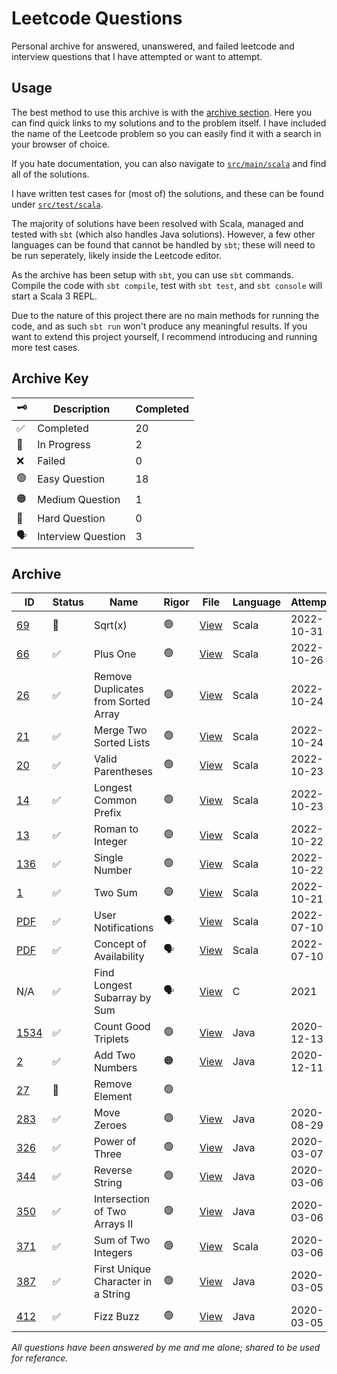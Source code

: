 # Leetcode Questions

Personal archive for answered, unanswered, and failed leetcode and interview questions that I have attempted or want to attempt.

## Usage

The best method to use this archive is with the [archive section](#archive).
Here you can find quick links to my solutions and to the problem itself.
I have included the name of the Leetcode problem so you can easily find it with a search in your browser of choice.

If you hate documentation, you can also navigate to [`src/main/scala`](src/main/scala) and find all of the solutions.

I have written test cases for (most of) the solutions, and these can be found under [`src/test/scala`](src/test/scala/).

The majority of solutions have been resolved with Scala, managed and tested with `sbt` (which also handles Java solutions).
However, a few other languages can be found that cannot be handled by `sbt`; these will need to be run seperately, likely inside the Leetcode editor.

As the archive has been setup with `sbt`, you can use `sbt` commands.
Compile the code with `sbt compile`, test with `sbt test`, and `sbt console` will start a Scala 3 REPL.

Due to the nature of this project there are no main methods for running the code, and as such `sbt run` won't produce any meaningful results.
If you want to extend this project yourself, I recommend introducing and running more test cases.

## Archive Key

| :old_key:          | Description        | Completed |
| ------------------ | ------------------ | --------- |
| :white_check_mark: | Completed          | 20        |
| :construction:     | In Progress        | 2         |
| :x:                | Failed             | 0         |
| :green_circle:     | Easy Question      | 18        |
| :orange_circle:    | Medium Question    | 1         |
| :red_circle:       | Hard Question      | 0         |
| :speaking_head:    | Interview Question | 3         |

## Archive

| ID                                                                       | Status             | Name                                | Rigor           | File                                                                                                | Language | Attempted  | Completed  |
| ------------------------------------------------------------------------ | ------------------ | ----------------------------------- | --------------- | --------------------------------------------------------------------------------------------------- | -------- | ---------- | ---------- |
| [69](https://leetcode.com/problems/sqrtx/)                               | :construction:     | Sqrt(x)                             | :green_circle:  | [View](src/main/scala/easy/SqrtXSolution.scala)                                                     | Scala    | 2022-10-31 |            |
| [66](https://leetcode.com/problems/plus-one/)                            | :white_check_mark: | Plus One                            | :green_circle:  | [View](src/main/scala/easy/PlusOneSolution.scala)                                                   | Scala    | 2022-10-26 | 2022-10-26 |
| [26](https://leetcode.com/problems/remove-duplicates-from-sorted-array/) | :white_check_mark: | Remove Duplicates from Sorted Array | :green_circle:  | [View](src/main/scala/easy/RemoveDuplicatesFromSortedArraySolution.scala)                           | Scala    | 2022-10-24 | 2022-10-25 |
| [21](https://leetcode.com/problems/merge-two-sorted-lists/)              | :white_check_mark: | Merge Two Sorted Lists              | :green_circle:  | [View](src/main/scala/easy/MergeTwoSortedListsSolution.scala)                                       | Scala    | 2022-10-24 | 2022-10-24 |
| [20](https://leetcode.com/problems/valid-parentheses/)                   | :white_check_mark: | Valid Parentheses                   | :green_circle:  | [View](src/main/scala/easy/ValidParenthesesSolution.scala)                                          | Scala    | 2022-10-23 | 2022-10-24 |
| [14](https://leetcode.com/problems/longest-common-prefix/description/)   | :white_check_mark: | Longest Common Prefix               | :green_circle:  | [View](src/main/scala/easy/LongestCommonPrefixSolution.scala)                                       | Scala    | 2022-10-23 | 2022-10-23 |
| [13](https://leetcode.com/problems/roman-to-integer/)                    | :white_check_mark: | Roman to Integer                    | :green_circle:  | [View](src/main/scala/easy/RomanToIntegerSolution.scala)                                            | Scala    | 2022-10-22 | 2022-10-22 |
| [136](https://leetcode.com/problems/single-number/)                      | :white_check_mark: | Single Number                       | :green_circle:  | [View](src/main/scala/easy/SingleNumberSolution.scala)                                              | Scala    | 2022-10-22 | 2022-10-22 |
| [1](https://leetcode.com/problems/two-sum/)                              | :white_check_mark: | Two Sum                             | :green_circle:  | [View](src/main/scala/easy/TwoSumSolution.scala)                                                    | Scala    | 2022-10-21 | 2022-10-21 |
| [PDF](src/main/scala/interview/naturalTransformationsBV/questions.pdf)   | :white_check_mark:️ | User Notifications                  | :speaking_head: | [View](src/main/scala/interview/naturalTransformationsBV/notifications/NotificationsSolution.scala) | Scala    | 2022-07-10 | 2022-07-10 |
| [PDF](src/main/scala/interview/naturalTransformationsBV/questions.pdf)   | :white_check_mark:️ | Concept of Availability             | :speaking_head: | [View](src/main/scala/interview/naturalTransformationsBV/timeslots/TimeSlotsSolution.scala)         | Scala    | 2022-07-10 | 2022-07-10 |
| N/A                                                                      | :white_check_mark:️ | Find Longest Subarray by Sum        | :speaking_head: | [View](src/main/scala/interview/unknown/findLongestSubarrayBySum.c)                                 | C        | 2021       | 2021       |
| [1534](https://leetcode.com/problems/count-good-triplets/)               | :white_check_mark: | Count Good Triplets                 | :green_circle:  | [View](src/main/scala/easy/CountGoodTriplets.java)                                                  | Java     | 2020-12-13 | 2020-12-18 |
| [2](https://leetcode.com/problems/add-two-numbers/)                      | :white_check_mark: | Add Two Numbers                     | :orange_circle: | [View](src/main/scala/medium/AddTwoNumbers.java)                                                    | Java     | 2020-12-11 | 2020-12-11 |
| [27](https://leetcode.com/problems/remove-element/)                      | :construction:     | Remove Element                      | :green_circle:  |                                                                                                     |          |            |            |
| [283](https://leetcode.com/problems/move-zeroes/)                        | :white_check_mark: | Move Zeroes                         | :green_circle:  | [View](src/main/scala/easy/MoveZeroes.java)                                                         | Java     | 2020-08-29 | 2020-08-29 |
| [326](https://leetcode.com/problems/power-of-three/)                     | :white_check_mark: | Power of Three                      | :green_circle:  | [View](src/main/scala/easy/PowerOfThree.java)                                                       | Java     | 2020-03-07 | 2020-03-07 |
| [344](https://leetcode.com/problems/reverse-string/)                     | :white_check_mark: | Reverse String                      | :green_circle:  | [View](src/main/scala/easy/ReverseString.java)                                                      | Java     | 2020-03-06 | 2020-03-06 |
| [350](https://leetcode.com/problems/intersection-of-two-arrays-ii/)      | :white_check_mark: | Intersection of Two Arrays II       | :green_circle:  | [View](src/main/scala/easy/IntersectionOfArraysII.java)                                             | Java     | 2020-03-06 | 2020-03-06 |
| [371](https://leetcode.com/problems/sum-of-two-integers/)                | :white_check_mark:️ | Sum of Two Integers                 | :green_circle:  | [View](src/main/scala/easy/SumOfTwoIntegersSolution.scala)                                          | Scala    | 2020-03-06 | 2022-10-21 |
| [387](https://leetcode.com/problems/first-unique-character-in-a-string/) | :white_check_mark: | First Unique Character in a String  | :green_circle:  | [View](src/main/scala/easy/FirstUniqueCharInString.java)                                            | Java     | 2020-03-05 | 2020-03-05 |
| [412](https://leetcode.com/problems/fizz-buzz/)                          | :white_check_mark: | Fizz Buzz                           | :green_circle:  | [View](src/main/scala/easy/Fizzbuzz.java)                                                           | Java     | 2020-03-05 | 2020-03-05 |

_All questions have been answered by me and me alone; shared to be used for referance._
